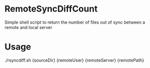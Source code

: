 RemoteSyncDiffCount
===================

Simple shell script to return the number of files out of sync between a remote and local server

Usage
=============

./rsyncdiff.sh {sourceDir} {remoteUser} {remoteServer} {remotePath}
